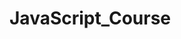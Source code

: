 # JavaScript_Course
<!--lazy day 2 day (DAY 3)-->
<!-- JavaScript Crash Course For Beginners: Traversy Media Channel (DAY 4)-->
<!-- Czas na rozdział 11: 15.04.2021-->
<!-- fuck mondays-->
